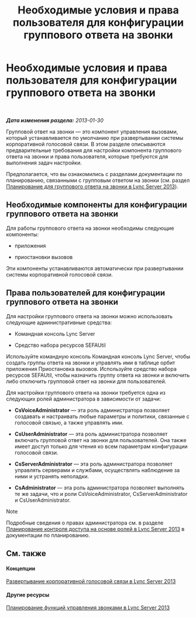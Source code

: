 ﻿---
title: Необходимые условия и права пользователя для конфигурации группового ответа на звонки
TOCTitle: Необходимые условия и права пользователя для конфигурации группового ответа на звонки
ms:assetid: 8757b1d3-751d-49c3-b1b8-b678f663f18e
ms:mtpsurl: https://technet.microsoft.com/ru-ru/library/JJ945641(v=OCS.15)
ms:contentKeyID: 52058262
ms.date: 05/19/2016
mtps_version: v=OCS.15
ms.translationtype: HT
---

# Необходимые условия и права пользователя для конфигурации группового ответа на звонки

 

_**Дата изменения раздела:** 2013-01-30_

Групповой ответ на звонки — это компонент управления вызовами, который устанавливается по умолчанию при развертывании системы корпоративной голосовой связи. В этом разделе описываются предварительные требования для настройки компонента группового ответа на звонки и права пользователя, которые требуются для выполнения задач настройки.

Предполагается, что вы ознакомились с разделами документации по планированию, связанными с групповым ответом на звонки (см. раздел [Планирование для группового ответа на звонки в Lync Server 2013](lync-server-2013-planning-for-group-call-pickup.md)).

## Необходимые компоненты для конфигурации группового ответа на звонки

Для работы группового ответа на звонки необходимы следующие компоненты:

  - приложения

  - приостановки вызовов

Эти компоненты устанавливаются автоматически при развертывании системы корпоративной голосовой связи.

## Права пользователей для конфигурации группового ответа на звонки

Для настройки группового ответа на звонки можно использовать следующие административные средства:

  - Командная консоль Lync Server

  - Средство набора ресурсов SEFAUtil

Используйте командную консоль Командная консоль Lync Server, чтобы создать группы ответа на звонки и управлять ими в таблице орбит приложения Приостановка вызовов. Используйте средство набора ресурсов SEFAUtil, чтобы назначить группу ответа на звонки и включить либо отключить групповой ответ на звонки для пользователей.

Для настройки группового ответа на звонки требуется одна из следующих ролей администратора в зависимости от задачи:

  - **CsVoiceAdministrator** — эта роль администратора позволяет создавать и настраивать любые параметры и политики, связанные с голосовой связью, а также управлять ими.

  - **CsUserAdministrator** — эта роль администратора позволяет включать групповой ответ на звонки для пользователей. Она также имеет доступ только для чтения ко всем параметрам конфигурации голосовой связи.

  - **CsServerAdministrator** — эта роль администратора позволяет управлять серверами и службами, осуществлять наблюдение за ними и устранять неполадки.

  - **CsAdministrator** — эта роль администратора позволяет выполнять те же задачи, что и роли CsVoiceAdministrator, CsServerAdministrator и CsUserAdministrator.

> [!NOTE]  
> Подробные сведения о правах администратора см. в разделе <a href="lync-server-2013-planning-for-role-based-access-control.md">Планирование контроля доступа на основе ролей в Lync Server 2013</a> в документации по планированию.

## См. также

#### Концепции

[Развертывание корпоративной голосовой связи в Lync Server 2013](lync-server-2013-deploying-enterprise-voice.md)  

#### Другие ресурсы

[Планирование функций управления звонками в Lync Server 2013](lync-server-2013-planning-for-call-management-features.md)


